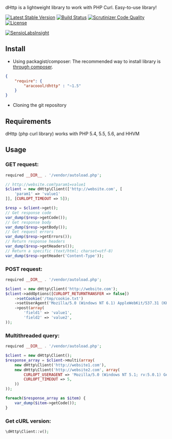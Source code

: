 dHttp is a lightweight library to work with PHP Curl.
Easy-to-use library!

[![Latest Stable Version](https://poser.pugx.org/aracoool/dhttp/v/stable.svg)](https://packagist.org/packages/aracoool/dhttp) [![Build Status](https://travis-ci.org/ARACOOOL/dHttp.png?branch=master)](https://travis-ci.org/ARACOOOL/dHttp) [![Scrutinizer Code Quality](https://scrutinizer-ci.com/g/ARACOOOL/dHttp/badges/quality-score.png?b=master)](https://scrutinizer-ci.com/g/ARACOOOL/dHttp/?branch=master) [![License](https://poser.pugx.org/aracoool/dhttp/license.svg)](https://packagist.org/packages/aracoool/dhttp)

[![SensioLabsInsight](https://insight.sensiolabs.com/projects/576d6279-1a3b-48db-945c-41e2723fe15a/big.png)](https://insight.sensiolabs.com/projects/576d6279-1a3b-48db-945c-41e2723fe15a)

## Install

* Using packagist/composer:
The recommended way to install library is [through composer](http://getcomposer.org).

```JSON
{
    "require": {
        "aracoool/dhttp" : "~1.5"
    }
}
```

* Cloning the git repository

## Requirements
dHttp (php curl library) works with PHP 5.4, 5.5, 5.6, and HHVM

## Usage

### GET request:

```php
required __DIR__ . '/vendor/autoload.php';

// http://website.com?param1=value1
$client = new dHttp\Client(['http://website.com', [
    'param1' => 'value1'
]], [CURLOPT_TIMEOUT => 5]);

$resp = $client->get();
// Get response code
var_dump($resp->getCode());
// Get response body
var_dump($resp->getBody());
// Get request errors
var_dump($resp->getErrors());
// Return response headers
var_dump($resp->getHeaders());
// Return a specific (text/html; charset=utf-8)
var_dump($resp->getHeader('Content-Type'));
```

### POST request:

```php
required __DIR__ . '/vendor/autoload.php';

$client = new dHttp\Client('http://website.com');
$client->addOptions([CURLOPT_RETURNTRANSFER => false])
	->setCookie('/tmp/cookie.txt')
	->setUserAgent('Mozilla/5.0 (Windows NT 6.1) AppleWebKit/537.31 (KHTML, like Gecko) Chrome/26.0.1410.64 Safari/537.31')
	->post(array(
		'field1' => 'value1',
		'field2' => 'value2',
));
```

### Multithreaded query:

```php
required __DIR__ . '/vendor/autoload.php';

$client = new dHttp\Client();
$response_array = $client->multi(array(
	new dHttp\Client('http://website1.com'),
	new dHttp\Client('http://website2.com', array(
		CURLOPT_USERAGENT => 'Mozilla/5.0 (Windows NT 5.1; rv:5.0.1) Gecko/20100101 Firefox/5.0.1',
		CURLOPT_TIMEOUT => 5,
	))
));

foreach($response_array as $item) {
	var_dump($item->getCode());
}
```

### Get cURL version:

```php
\dHttp\Client::v();
```
